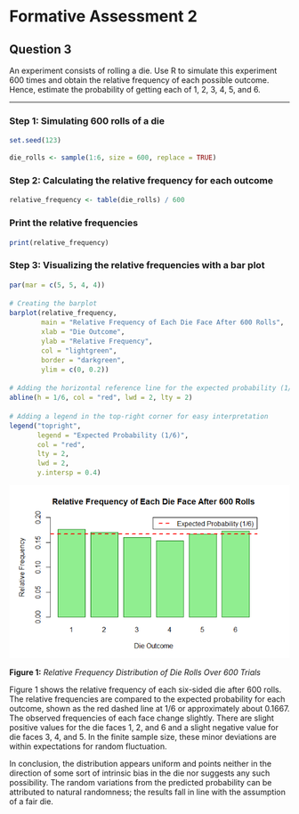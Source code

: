 # Formative Assessment 2

## Question 3

An experiment consists of rolling a die. Use R to simulate this experiment 600 times and obtain the relative frequency of each possible outcome. Hence, estimate the probability of getting each of 1, 2, 3, 4, 5, and 6.
___

### Step 1: Simulating 600 rolls of a die

```r
set.seed(123)
```
```r
die_rolls <- sample(1:6, size = 600, replace = TRUE)  
```

### Step 2: Calculating the relative frequency for each outcome
```r
relative_frequency <- table(die_rolls) / 600
```

### Print the relative frequencies
```r
print(relative_frequency)
```

### Step 3: Visualizing the relative frequencies with a bar plot
```r
par(mar = c(5, 5, 4, 4))

# Creating the barplot
barplot(relative_frequency, 
        main = "Relative Frequency of Each Die Face After 600 Rolls", 
        xlab = "Die Outcome", 
        ylab = "Relative Frequency", 
        col = "lightgreen", 
        border = "darkgreen", 
        ylim = c(0, 0.2))  

# Adding the horizontal reference line for the expected probability (1/6)
abline(h = 1/6, col = "red", lwd = 2, lty = 2)

# Adding a legend in the top-right corner for easy interpretation
legend("topright", 
       legend = "Expected Probability (1/6)", 
       col = "red", 
       lty = 2, 
       lwd = 2,
       y.intersp = 0.4)

```
![](FA2_Files/barplot.png)

**Figure 1:** *Relative Frequency Distribution of Die Rolls Over 600 Trials*

Figure 1 shows the relative frequency of each six-sided die after 600 rolls. The relative frequencies are compared to the expected probability for each outcome, shown as the red dashed line at $1/6$ or approximately about 0.1667. The observed frequencies of each face change slightly. There are slight positive values for the die faces 1, 2, and 6 and a slight negative value for die faces 3, 4, and 5. In the finite sample size, these minor deviations are within expectations for random fluctuation.

In conclusion, the distribution appears uniform and points neither in the direction of some sort of intrinsic bias in the die nor suggests any such possibility. The random variations from the predicted probability can be attributed to natural randomness; the results fall in line with the assumption of a fair die.

